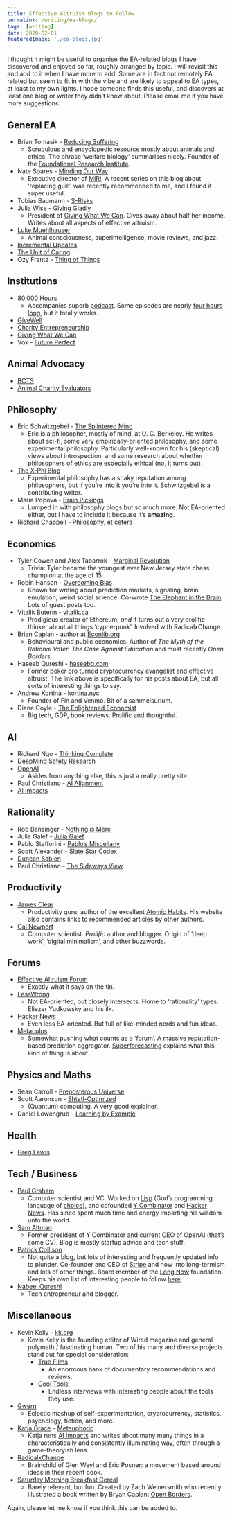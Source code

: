 ```yaml
---
title: Effective Altruism Blogs to Follow
permalink: /writing/ea-blogs/
tags: [writing]
date: 2020-02-01
featuredImage: './ea-blogs.jpg'
---
```


I thought it might be useful to organise the EA-related blogs I have discovered and enjoyed so far, roughly arranged by topic. I will revisit this and add to it when I have more to add. Some are in fact not remotely EA related but seem to fit in with the vibe and are likely to appeal to EA types, at least to my own lights. I hope someone finds this useful, and discovers at least one blog or writer they didn’t know about. Please email me if you have more suggestions.

## General EA

- Brian Tomasik - [Reducing Suffering](https://reducing-suffering.org/)
  - Scrupulous and encyclopedic resource mostly about animals and ethics. The phrase ‘welfare biology’ summarises nicely. Founder of the [Foundational Research Institute](https://foundational-research.org/).
- Nate Soares - [Minding Our Way](http://mindingourway.com/)
  - Executive director of [MIRI](http://mindingourway.com/about/intelligence.org). A recent series on this blog about ‘replacing guilt’ was recently recommended to me, and I found it super useful.
- Tobias Baumann - [S-Risks](http://s-risks.org/)
- Julia Wise - [Giving Gladly](http://www.givinggladly.com/)
  - President of [Giving What We Can](https://www.givingwhatwecan.org/). Gives away about half her income. Writes about all aspects of effective altruism.
- [Luke Muehlhauser](http://lukemuehlhauser.com/)
  - Animal consciousness, superintelligence, movie reviews, and jazz.
- [Incremental Updates](https://incrementalupdates.wordpress.com)
- [The Unit of Caring](https://theunitofcaring.tumblr.com/)
- Ozy Frantz - [Thing of Things](https://thingofthings.wordpress.com/)

## Institutions

- [80,000 Hours](https://80000hours.org/blog/)
  - Accompanies superb [podcast](https://80000hours.org/podcast/). Some episodes are nearly [four hours long](https://80000hours.org/podcast/episodes/david-chalmers-nature-ethics-consciousness/), but it totally works.
- [GiveWell](https://blog.givewell.org/)
- [Charity Entrepreneurship](https://www.charityentrepreneurship.com/blog)
- [Giving What We Can](https://www.givingwhatwecan.org/blog/)
- Vox - [Future Perfect](https://www.vox.com/future-perfect)

## Animal Advocacy

- [BCTS](https://butcantheysuffer.wordpress.com/)
- [Animal Charity Evaluators](https://animalcharityevaluators.org/blog/)

## Philosophy

- Eric Schwitzgebel - [The Splintered Mind](http://schwitzsplinters.blogspot.com/)
  - Eric is a philosopher, mostly of mind, at U. C. Berkeley. He writes about sci-fi, some very empirically-oriented philosophy, and some experimental philosophy. Particularly well-known for his (skeptical) views about introspection, and some research about whether philosophers of ethics are especially ethical (no, it turns out).
- [The X-Phi Blog](https://xphiblog.com/)
  - Experimental philosophy has a shaky reputation among philosophers, but if you’re into it you’re into it. Schwitzgebel is a contributing writer.
- Maria Popova - [Brain Pickings](https://www.brainpickings.or)
  - Lumped in with philosophy blogs but so much more. Not EA-oriented either, but I have to include it because it’s **amazing**.
- Richard Chappell - [Philosophy, et cetera](https://www.philosophyetc.net/)


## Economics

- Tyler Cowen and Alex Tabarrok - [Marginal Revolution](https://marginalrevolution.com/)
  - Trivia: Tyler became the youngest ever New Jersey state chess champion at the age of 15.
- Robin Hanson - [Overcoming Bias](http://www.overcomingbias.com/)
  - Known for writing about prediction markets, signaling, brain emulation, weird social science. Co-wrote [The Elephant in the Brain](https://www.goodreads.com/en/book/show/28820444). Lots of guest posts too.
- Vitalik Buterin - [vitalik.ca](https://vitalik.ca/)
  - Prodigious creator of Ethereum, *and* it turns out a very prolific thinker about all things ‘cypherpunk’. Involved with RadicalxChange.
- Brian Caplan - author at [Econlib.org](https://www.econlib.org/author/bcaplan/)
  - Behavioural and public economics. Author of *The Myth of the Rational Voter*, *The Case Against Education* and most recently *Open Borders*.
- Haseeb Qureshi - [haseebq.com](https://haseebq.com/effective-altruism/)
  - Former poker pro turned cryptocurrency evangelist and effective altruist. The link above is specifically for his posts about EA, but all sorts of interesting things to say.
- Andrew Kortina - [kortina.nyc](https://kortina.nyc/)
  - Founder of Fin and Venmo. Bit of a sammelsurium.
- Diane Coyle - [The Enlightened Economist](http://www.enlightenmenteconomics.com/blog/)
  - Big tech, GDP, book reviews. Prolific and thoughtful.

## AI

- Richard Ngo - [Thinking Complete](http://thinkingcomplete.blogspot.com)
- [DeepMind Safety Research](https://medium.com/@deepmindsafetyresearch)
- [OpenAI](https://openai.com/blog/)
  - Asides from anything else, this is just a really pretty site.
- Paul Christiano - [AI Alignment](https://ai-alignment.com/)
- [AI Impacts](https://aiimpacts.org/category/blog/)

## Rationality

- Rob Bensinger - [Nothing is Mere](https://nothingismere.com/)
- Julia Galef - [Julia Galef](https://juliagalef.com/recent-posts/)
- Pablo Stafforini - [Pablo’s Miscellany](http://www.stafforini.com/blog/)
- Scott Alexander - [Slate Star Codex](https://slatestarcodex.com/)
- [Duncan Sabien](https://medium.com/@ThingMaker)
- Paul Christiano - [The Sideways View](https://sideways-view.com/)

## Productivity

- [James Clear](https://jamesclear.com/articles)
  - Productivity guru, author of the excellent [Atomic Habits](https://www.goodreads.com/book/show/40121378-atomic-habits). His website also contains links to recommended articles by other authors.
- [Cal Newport](https://www.calnewport.com/blog/archive/)
  - Computer scientist. *Prolific* author and blogger. Origin of ‘deep work’, ‘digital minimalism’, and other buzzwords.

## Forums

- [Effective Altruism Forum](https://forum.effectivealtruism.org/)
  - Exactly what it says on the tin.
- [LessWrong](https://www.lesswrong.com/)
  - Not EA-oriented, but closely intersects. Home to ‘rationality’ types. Eliezer Yudkowsky and his ilk. 
- [Hacker News](https://news.ycombinator.com/)
  - Even less EA-oriented. But full of like-minded nerds and fun ideas.
- [Metaculus](https://www.metaculus.com)
  - Somewhat pushing what counts as a ‘forum’. A massive reputation-based prediction aggregator. [Superforecasting](https://www.goodreads.com/book/show/23995360-superforecasting) explains what this kind of thing is about.

## Physics and Maths

- Sean Carroll - [Preposterous Universe](http://www.preposterousuniverse.com/blog/)
- Scott Aaronson - [Shtetl-Optimized](https://www.scottaaronson.com/blog/)
  - (Quantum) computing. A very good explainer.
- Daniel Lowengrub - [Learning by Example](https://www.daniellowengrub.com/)

## Health

- [Greg Lewis](https://gregoryjlewis.com/blog)

## Tech / Business

- [Paul Graham](http://paulgraham.com/articles.html)
  - Computer scientist and VC. Worked on [Lisp](https://lisp-lang.org/) (God’s programming language of [choice](https://twobithistory.org/2018/10/14/lisp.html)), and cofounded [Y Combinator](https://www.ycombinator.com/) and [Hacker News](https://news.ycombinator.com/). Has since spent much time and energy imparting his wisdom unto the world.
- [Sam Altman](https://blog.samaltman.com/)
  - Former president of Y Combinator and current CEO of OpenAI (that’s some CV). Blog is mostly startup advice and tech stuff.
- [Patrick Collison](https://patrickcollison.com/about)
  - Not quite a blog, but lots of interesting and frequently updated info to plunder. Co-founder and CEO of [Stripe](https://stripe.com/gb) and now into long-termism and lots of other things. Board member of the [Long Now](http://longnow.org/) foundation. Keeps his own list of interesting people to follow [here](https://patrickcollison.com/people).
- [Nabeel Qureshi](https://nabeelqu.co/)
  - Tech entrepreneur and blogger.

## Miscellaneous

- Kevin Kelly - [kk.org](https://kk.org/)
  - Kevin Kelly is the founding editor of Wired magazine and general polymath / fascinating human. Two of his many and diverse projects stand out for special consideration:
    - [True Films](https://truefilms.com/)
      - An enormous bank of documentary recommendations and reviews.
    - [Cool Tools](https://kk.org/cooltools/)
      - Endless interviews with interesting people about the tools they use.
- [Gwern](https://www.gwern.net/index)
  - Eclectic mashup of self-experimentation, cryptocurrency, statistics, psychology, fiction, and more.
- [Katja Grace](https://katjagrace.com/) – [Meteuphoric](https://meteuphoric.com/)
  - Katja runs [AI Impacts](https://aiimpacts.org/) and writes about many many things in a characteristically and consistently illuminating way, often through a game-theoryish lens.
- [RadicalxChange](https://radicalxchange.org/blog/)
  - Brainchild of Glen Weyl and Eric Posner: a movement based around ideas in their recent book.  
- [Saturday Morning Breakfast Cereal](https://www.smbc-comics.com)
  - Barely relevant, but fun. Created by Zach Weinersmith who recently illustrated a book written by Bryan Caplan: [Open Borders](https://www.goodreads.com/en/book/show/42867903).



Again, please let me know if you think this can be added to.